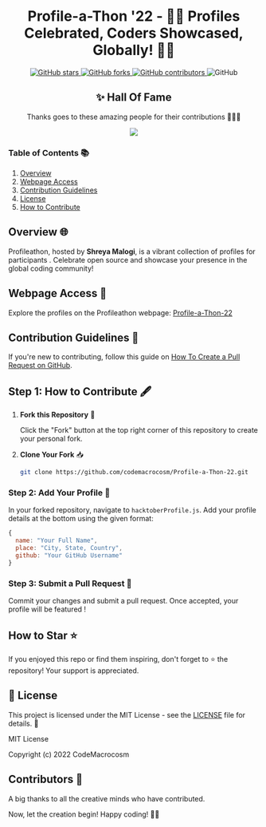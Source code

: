 


<div align="center">

# Profile-a-Thon '22 -  🚀🌟 Profiles Celebrated, Coders Showcased, Globally! 🌟✨

</div>


<p align="center">
  <a href="https://github.com/CodeMacrocosm/Profile-a-Thon-22/stargazers">
    <img src="https://img.shields.io/github/stars/CodeMacrocosm/Profile-a-Thon-22?style=flat-square" alt="GitHub stars">
  </a>
  <a href="https://github.com/CodeMacrocosm/Profile-a-Thon-22/network">
    <img src="https://img.shields.io/github/forks/CodeMacrocosm/Profile-a-Thon-22?style=flat-square" alt="GitHub forks">
  </a>
  <a href="https://github.com/codemacrocosm/Profile-a-Thon-22/graphs/contributors">
    <img src="https://img.shields.io/github/contributors/codemacrocosm/Profile-a-Thon-22.svg" alt="GitHub contributors">
  </a>
  <img src="https://img.shields.io/github/license/CodeMacrocosm/Profile-a-Thon-22" alt="GitHub">
</p>

<div align="center">

## ✨ Hall Of Fame

Thanks goes to these amazing people for their contributions 🎉🎉🎉

<a href="https://github.com/codeMacrocosm/Profile-a-Thon-22/graphs/contributors">
  <img src="https://contrib.rocks/image?repo=codeMacrocosm/Profile-a-Thon-22" />
</a>

</div>




### Table of Contents 📚

1. [Overview](#overview)
2. [Webpage Access](#webpage-access)
3. [Contribution Guidelines](#contribution-guidelines)
4. [License](#license)
5. [How to Contribute](#how-to-contribute)


## Overview 🌐

Profileathon, hosted by **Shreya Malogi**, is a vibrant collection of profiles for participants . Celebrate open source and showcase your presence in the global coding community!

## Webpage Access 🔗

Explore the profiles on the Profileathon webpage: [Profile-a-Thon-22](https://codemacrocosm.github.io/profile-a-Thon-22/)

## Contribution Guidelines 📝

If you're new to contributing, follow this guide on [How To Create a Pull Request on GitHub](https://help.github.com/en/articles/creating-a-pull-request).


## Step 1: How to Contribute 🖋️

1. **Fork this Repository** 🍴

   Click the "Fork" button at the top right corner of this repository to create your personal fork.

2. **Clone Your Fork** 📥

   ```bash
   git clone https://github.com/codemacrocosm/Profile-a-Thon-22.git
   ```

### Step 2: Add Your Profile 🚀

In your forked repository, navigate to `hacktoberProfile.js`. Add your profile details at the bottom using the given format:

```javascript
{
  name: "Your Full Name",
  place: "City, State, Country",
  github: "Your GitHub Username"
}
```

### Step 3: Submit a Pull Request 🎯

Commit your changes and submit a pull request. Once accepted, your profile will be featured !

## How to Star ⭐

If you enjoyed this repo or find them inspiring, don't forget to ⭐ the repository! Your support is appreciated.

## 📄 License

This project is licensed under the MIT License - see the [LICENSE](LICENSE) file for details. 📜

MIT License

Copyright (c) 2022 CodeMacrocosm



## Contributors 🙌

A big thanks to all the creative minds who have contributed.

Now, let the creation begin! Happy coding! 🎨✨


